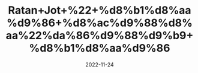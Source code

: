 ---
title: 'Ratan+Jot+%22+%d8%b1%d8%aa%d9%86+%d8%ac%d9%88%d8%aa%22%da%86%d9%88%d9%b9+%d8%b1%d8%aa%d9%86'
date: '2022-11-24' 
metatag: '' 
inventory: '0' 
draft: false 
# meta description 
shortDescripton: '+Alkanet+Root+%22++Ratanjot+helps+protect+your+skin+from+a+skin+infection%2c+inflammation+and+even+treats+burn+scars.+It+is+widely+used+in+various+face+masks%2c+and+other+skin+products+for+healing+burn+scars+due+to+its+natural+anti-inflammatory+properties+and+cooling+effect+to+absorb+heat+out+of+the+skin.'
description: 'Herbs+%d8%ac%da%91%db%8c+%d8%a8%d9%88%d9%b9%db%8c'
longdescription: ''
tags: ''
brand: ''
subCategory: ''
unit: '10 gm-Pk'
sellCount: '0'
featured: False
# product Price
price: '40.0'
# Product Short Description
shortDescription: '+Alkanet+Root+%22++Ratanjot+helps+protect+your+skin+from+a+skin+infection%2c+inflammation+and+even+treats+burn+scars.+It+is+widely+used+in+various+face+masks%2c+and+other+skin+products+for+healing+burn+scars+due+to+its+natural+anti-inflammatory+properties+and+cooling+effect+to+absorb+heat+out+of+the+skin.'
productID: '810D18E0-0C27-ED11-9968-005056B3A416'
type: 'products'
category: 'Herbs+%d8%ac%da%91%db%8c+%d8%a8%d9%88%d9%b9%db%8c' 
thumnailproduct: 'https://eraconnect.blob.core.windows.net/product-images/aminsaddiquidawakhana/810D18E0-0C27-ED11-9968-005056B3A416.webp' 
images:
  - image: 'https://eraconnect.blob.core.windows.net/product-images/aminsaddiquidawakhana/810D18E0-0C27-ED11-9968-005056B3A416.webp'  
Variants:
---
